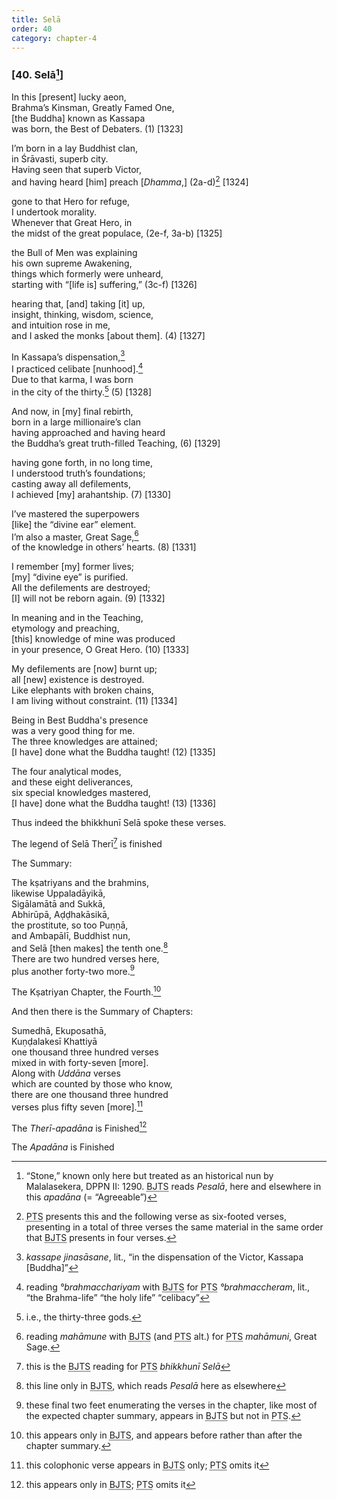 ```yaml
---
title: Selā
order: 40
category: chapter-4
---
```


### \[40. Selā[^1]\]

In this \[present\] lucky aeon,  
Brahma’s Kinsman, Greatly Famed One,  
\[the Buddha\] known as Kassapa  
was born, the Best of Debaters. (1) \[1323\]

I’m born in a lay Buddhist clan,  
in Śrāvasti, superb city.  
Having seen that superb Victor,  
and having heard \[him\] preach \[*Dhamma*,\] (2a-d)[^2] \[1324\]

gone to that Hero for refuge,  
I undertook morality.  
Whenever that Great Hero, in  
the midst of the great populace, (2e-f, 3a-b) \[1325\]

the Bull of Men was explaining  
his own supreme Awakening,  
things which formerly were unheard,  
starting with “\[life is\] suffering,” (3c-f) \[1326\]

hearing that, \[and\] taking \[it\] up,  
insight, thinking, wisdom, science,  
and intuition rose in me,  
and I asked the monks \[about them\]. (4) \[1327\]

In Kassapa’s dispensation,[^3]  
I practiced celibate \[nunhood\].[^4]  
Due to that karma, I was born  
in the city of the thirty.[^5] (5) \[1328\]

And now, in \[my\] final rebirth,  
born in a large millionaire’s clan  
having approached and having heard  
the Buddha’s great truth-filled Teaching, (6) \[1329\]

having gone forth, in no long time,  
I understood truth’s foundations;  
casting away all defilements,  
I achieved \[my\] arahantship. (7) \[1330\]

I’ve mastered the superpowers  
\[like\] the “divine ear” element.  
I’m also a master, Great Sage,[^6]  
of the knowledge in others’ hearts. (8) \[1331\]

I remember \[my\] former lives;  
\[my\] “divine eye” is purified.  
All the defilements are destroyed;  
\[I\] will not be reborn again. (9) \[1332\]

In meaning and in the Teaching,  
etymology and preaching,  
\[this\] knowledge of mine was produced  
in your presence, O Great Hero. (10) \[1333\]

My defilements are \[now\] burnt up;  
all \[new\] existence is destroyed.  
Like elephants with broken chains,  
I am living without constraint. (11) \[1334\]

Being in Best Buddha's presence  
was a very good thing for me.  
The three knowledges are attained;  
\[I have\] done what the Buddha taught! (12) \[1335\]

The four analytical modes,  
and these eight deliverances,  
six special knowledges mastered,  
\[I have\] done what the Buddha taught! (13) \[1336\]

Thus indeed the bhikkhunī Selā spoke these verses.

The legend of Selā Therī[^7] is finished

The Summary:

The kṣatriyans and the brahmins,  
likewise Uppaladāyikā,  
Sigālamātā and Sukkā,  
Abhirūpā, Aḍḍhakāsikā,  
the prostitute, so too Puṇṇā,  
and Ambapālī, Buddhist nun,  
and Selā \[then makes\] the tenth one.[^8]  
There are two hundred verses here,  
plus another forty-two more.[^9]

The Kṣatriyan Chapter, the Fourth.[^10]

And then there is the Summary of Chapters:

Sumedhā, Ekuposathā,  
Kuṇḍalakesī Khattiyā  
one thousand three hundred verses  
mixed in with forty-seven \[more\].  
Along with *Uddāna* verses  
which are counted by those who know,  
there are one thousand three hundred  
verses plus fifty seven \[more\].[^11]

The *Therī-apadāna* is Finished[^12]

The *Apadāna* is Finished

[^1]: “Stone,” known only here but treated as an historical nun by Malalasekera, DPPN II: 1290. <abbr title="Buddha Jayanthi Tripitaka Series">BJTS</abbr> reads *Pesalā*, here and elsewhere in this *apadāna* (= “Agreeable”)

[^2]: <abbr title="Pali Text Society">PTS</abbr> presents this and the following verse as six-footed verses, presenting in a total of three verses the same material in the same order that <abbr title="Buddha Jayanthi Tripitaka Series">BJTS</abbr> presents in four verses.

[^3]: *kassape jinasāsane*, lit., “in the dispensation of the Victor, Kassapa \[Buddha\]”

[^4]: reading *°brahma<span class="diacritics" data-state="on">c</span><span class="no-diacritics" data-state="off">ch</span>ariyam* with <abbr title="Buddha Jayanthi Tripitaka Series">BJTS</abbr> for <abbr title="Pali Text Society">PTS</abbr> *°brahma<span class="diacritics" data-state="on">c</span><span class="no-diacritics" data-state="off">ch</span>eram*, lit., “the Brahma-life” “the holy life” “celibacy”

[^5]: i.e., the thirty-three gods.

[^6]: reading *mahāmune* with <abbr title="Buddha Jayanthi Tripitaka Series">BJTS</abbr> (and <abbr title="Pali Text Society">PTS</abbr> alt.) for <abbr title="Pali Text Society">PTS</abbr> *mahāmuni*, Great Sage.

[^7]: this is the <abbr title="Buddha Jayanthi Tripitaka Series">BJTS</abbr> reading for <abbr title="Pali Text Society">PTS</abbr> *bhikkhunī Selā*

[^8]: this line only in <abbr title="Buddha Jayanthi Tripitaka Series">BJTS</abbr>, which reads *Pesalā* here as elsewhere

[^9]: these final two feet enumerating the verses in the chapter, like most of the expected chapter summary, appears in <abbr title="Buddha Jayanthi Tripitaka Series">BJTS</abbr> but not in <abbr title="Pali Text Society">PTS</abbr>.

[^10]: this appears only in <abbr title="Buddha Jayanthi Tripitaka Series">BJTS</abbr>, and appears before rather than after the chapter summary.

[^11]: this colophonic verse appears in <abbr title="Buddha Jayanthi Tripitaka Series">BJTS</abbr> only; <abbr title="Pali Text Society">PTS</abbr> omits it

[^12]: this appears only in <abbr title="Buddha Jayanthi Tripitaka Series">BJTS</abbr>; <abbr title="Pali Text Society">PTS</abbr> omits it
